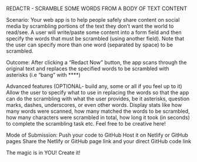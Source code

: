 REDACTR - SCRAMBLE SOME WORDS FROM A BODY OF TEXT CONTENT

Scenario:
Your web app is to help people safely share content on social media by scrambling portions of the text they don’t want the world to read/see. A user will write/paste some content into a form field and then specify the words that must be scrambled (using another field). Note that the user can specify more than one word (separated by space) to be scrambled.

Outcome:
After clicking a “Redact Now” button, the app scans through the original text and replaces the specified words to be scrambled with asterisks (i.e “bang” with ****)


Advanced features (OPTIONAL- build any, some or all if you feel up to it)
Allow the user to specify what to use in replacing the words so that the app can do the scrambling with what the user provides, be it asterisks, question marks, dashes, underscores, or even other words.
Display stats like how many words were scanned, how many matched the words to be scrambled, how many characters were scrambled in total, how long it took (in seconds) to complete the scrambling task etc. 
Feel free to be creative here!


Mode of Submission:
Push your code to GitHub
Host it on Netlify or GitHub pages
Share the Netlify or GitHub page link and your direct GitHub code link

The magic is in YOU! Create it!

